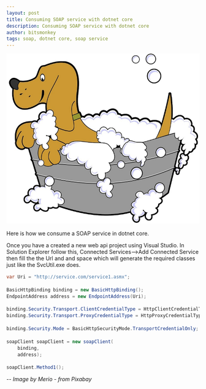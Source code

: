 ```yaml
---
layout: post
title: Consuming SOAP service with dotnet core
description: Consuming SOAP service with dotnet core
author: bitsmonkey
tags: soap, dotnet core, soap service
---
```


![Image by Merio - from Pixabay](/../img/soapservice-dotnetcore.jpg)

Here is how we consume a SOAP service in dotnet core.

Once you have a created a new web api project using Visual Studio. In Solution Explorer follow this,
Connected Services-->Add Connected Service then fill the the Url and and space which will generate the required classes just like the SvcUtil.exe does.

```csharp
var Uri = "http://service.com/service1.asmx";

BasicHttpBinding binding = new BasicHttpBinding();
EndpointAddress address = new EndpointAddress(Uri);

binding.Security.Transport.ClientCredentialType = HttpClientCredentialType.Ntlm;
binding.Security.Transport.ProxyCredentialType = HttpProxyCredentialType.None;

binding.Security.Mode = BasicHttpSecurityMode.TransportCredentialOnly;

soapClient soapClient = new soapClient(
    binding,
    address);

soapClient.Method1();
```

-- *Image by Merio - from Pixabay*


